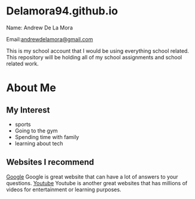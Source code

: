# Delamora94.github.io


Name: Andrew De La Mora 

Email:andrewdelamora@gmail.com

This is my school account that I would be using everything school related.
This repository will be holding all of my school assignments and school related work.
# About Me
## My Interest
* sports
* Going to the gym
* Spending time with family
* learning about tech
## Websites I recommend 
  [Google](www.google.com) Google is great website 
  that can have a lot of answers to your questions.
  [Youtube](www.Yoututbe.com) Youtube is another great
  websites that has millions of videos for entertainment or learning 
  purposes.

